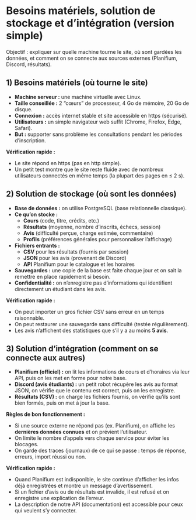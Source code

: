 # Besoins matériels, solution de stockage et d’intégration (version simple)

Objectif : expliquer sur quelle machine tourne le site, où sont gardées les données, et comment on se connecte aux sources externes (Planifium, Discord, résultats).

## 1) Besoins matériels (où tourne le site)
- **Machine serveur :** une machine virtuelle avec Linux.
- **Taille conseillée :** 2 “cœurs” de processeur, 4 Go de mémoire, 20 Go de disque.
- **Connexion :** accès internet stable et site accessible en https (sécurisé).
- **Utilisateurs :** un simple navigateur web suffit (Chrome, Firefox, Edge, Safari).
- **But :** supporter sans problème les consultations pendant les périodes d’inscription.

**Vérification rapide :**
- Le site répond en https (pas en http simple).
- Un petit test montre que le site reste fluide avec de nombreux utilisateurs connectés en même temps (la plupart des pages en ≤ 2 s).

## 2) Solution de stockage (où sont les données)
- **Base de données :** on utilise PostgreSQL (base relationnelle classique).
- **Ce qu’on stocke :**
  - **Cours** (code, titre, crédits, etc.)
  - **Résultats** (moyenne, nombre d’inscrits, échecs, session)
  - **Avis** (difficulté perçue, charge estimée, commentaire)
  - **Profils** (préférences générales pour personnaliser l’affichage)
- **Fichiers entrants :**
  - **CSV** pour les résultats (fournis par session)
  - **JSON** pour les avis (provenant de Discord)
  - **API** Planifium pour le catalogue et les horaires
- **Sauvegardes :** une copie de la base est faite chaque jour et on sait la remettre en place rapidement si besoin.
- **Confidentialité :** on n’enregistre pas d’informations qui identifient directement un étudiant dans les avis.

**Vérification rapide :**
- On peut importer un gros fichier CSV sans erreur en un temps raisonnable.
- On peut restaurer une sauvegarde sans difficulté (testée régulièrement).
- Les avis n’affichent des statistiques que s’il y a au moins **5 avis**.

## 3) Solution d’intégration (comment on se connecte aux autres)
- **Planifium (officiel) :** on lit les informations de cours et d’horaires via leur API, puis on les met en forme pour notre base.
- **Discord (avis étudiants) :** un petit robot récupère les avis au format JSON, on vérifie que le contenu est correct, puis on les enregistre.
- **Résultats (CSV) :** on charge les fichiers fournis, on vérifie qu’ils sont bien formés, puis on met à jour la base.

**Règles de bon fonctionnement :**
- Si une source externe ne répond pas (ex. Planifium), on affiche les **dernières données connues** et on prévient l’utilisateur.
- On limite le nombre d’appels vers chaque service pour éviter les blocages.
- On garde des traces (journaux) de ce qui se passe : temps de réponse, erreurs, import réussi ou non.

**Vérification rapide :**
- Quand Planifium est indisponible, le site continue d’afficher les infos déjà enregistrées et montre un message d’avertissement.
- Si un fichier d’avis ou de résultats est invalide, il est refusé et on enregistre une explication de l’erreur.
- La description de notre API (documentation) est accessible pour ceux qui veulent s’y connecter.


